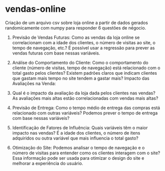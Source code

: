 # vendas-online
Criação de um arquivo csv sobre loja online a partir de dados gerados randomicamente com numpy para responder 6 questões de négocio.

1. Previsão de Vendas Futuras:
Como as vendas da loja online se correlacionam com a idade dos clientes, o número de visitas ao site, o tempo de navegação, etc.? É possível usar a regressão para prever as vendas futuras com base nessas variáveis.

2. Análise do Comportamento do Cliente:
Como o comportamento do cliente (número de visitas, tempo de navegação) está relacionado com o total gasto pelos clientes? Existem padrões claros que indicam clientes que gastam mais tempo no site tendem a gastar mais?
Impacto das Avaliações na Venda:

3. Qual é o impacto da avaliação da loja dada pelos clientes nas vendas? As avaliações mais altas estão correlacionadas com vendas mais altas?

4. Previsão de Entrega:
Como o tempo médio de entrega das compras está relacionado com outras variáveis? Podemos prever o tempo de entrega com base nessas variáveis?

5. Identificação de Fatores de Influência:
Quais variáveis têm o maior impacto nas vendas? É a idade dos clientes, o número de itens adquiridos ou outra variável que mais influencia o total gasto?

6. Otimização do Site:
Podemos analisar o tempo de navegação e o número de visitas para entender como os clientes interagem com o site? Essa informação pode ser usada para otimizar o design do site e melhorar a experiência do usuário.